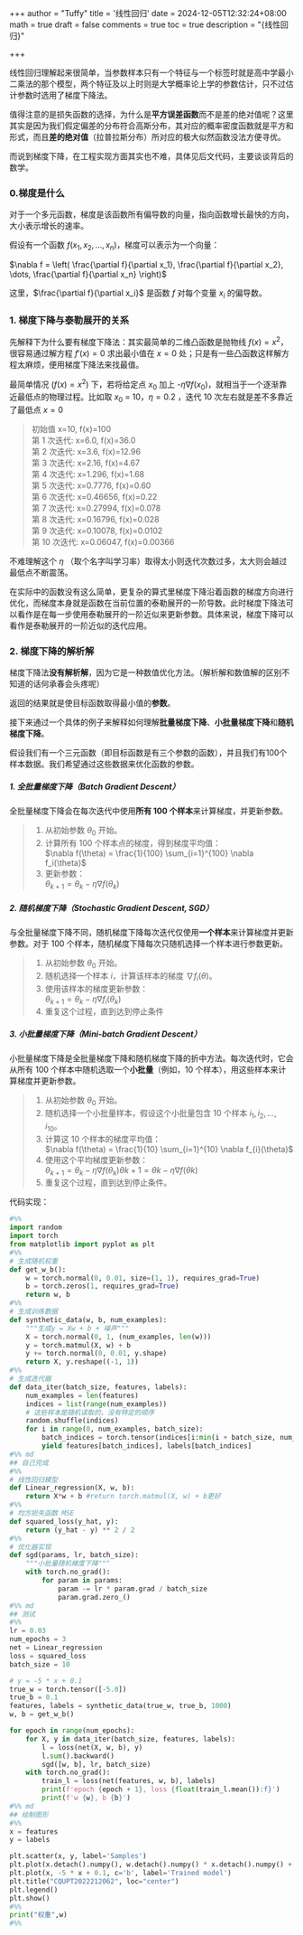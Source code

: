 +++
author = "Tuffy"
title = '线性回归'
date = 2024-12-05T12:32:24+08:00
math = true 
draft = false
comments = true
toc = true
description = "{线性回归}"

+++

线性回归理解起来很简单，当参数样本只有一个特征与一个标签时就是高中学最小二乘法的那个模型，两个特征及以上时则是大学概率论上学的参数估计，只不过估计参数时选用了梯度下降法。

值得注意的是损失函数的选择，为什么是**平方误差函数**而不是差的绝对值呢？这里其实是因为我们假定偏差的分布符合高斯分布，其对应的概率密度函数就是平方和形式，而且**差的绝对值**（拉普拉斯分布）所对应的极大似然函数没法方便寻优。

而说到梯度下降，在工程实现方面其实也不难，具体见后文代码，主要谈谈背后的数学。

### 0.梯度是什么

对于一个多元函数，梯度是该函数所有偏导数的向量，指向函数增长最快的方向，大小表示增长的速率。

假设有一个函数 $f(x_1,x_2,…,x_n)$，梯度可以表示为一个向量：

$\nabla f = \left( \frac{\partial f}{\partial x_1}, \frac{\partial f}{\partial x_2}, \dots, \frac{\partial f}{\partial x_n} \right)$

这里，$\frac{\partial f}{\partial x_i}$ 是函数 $f$ 对每个变量 $x_i$ 的偏导数。

### 1. **梯度下降与泰勒展开的关系**

先解释下为什么要有梯度下降法：其实最简单的二维凸函数是抛物线 $f(x)=x^2$，很容易通过解方程 $f'(x)=0$ 求出最小值在 $x=0$ 处；只是有一些凸函数这样解方程太麻烦，便用梯度下降法来找最值。

最简单情况 ($f(x)=x^2$) 下，若将给定点 $x_0$ 加上 -$\eta\nabla f(x_0)$，就相当于一个逐渐靠近最低点的物理过程。比如取 $x_0$ = 10，$\eta = 0.2$ ，迭代 10 次左右就是差不多靠近了最低点 $x=0$

>初始值 x=10, f(x)=100<br>
>第 1 次迭代: x=6.0, f(x)=36.0<br>
>第 2 次迭代: x=3.6, f(x)=12.96<br>
>第 3 次迭代: x=2.16, f(x)=4.67<br>
>第 4 次迭代: x=1.296, f(x)=1.68<br>
>第 5 次迭代: x=0.7776, f(x)=0.60<br>
>第 6 次迭代: x=0.46656, f(x)=0.22<br>
>第 7 次迭代: x=0.27994, f(x)=0.078<br>
>第 8 次迭代: x=0.16796, f(x)=0.028<br>
>第 9 次迭代: x=0.10078, f(x)=0.0102<br>
>第 10 次迭代: x=0.06047, f(x)=0.00366<br>

不难理解这个 $\eta$ （取个名字叫学习率）取得太小则迭代次数过多，太大则会越过最低点不断震荡。

在实际中的函数没有这么简单，更复杂的算式里梯度下降沿着函数的梯度方向进行优化，而梯度本身就是函数在当前位置的泰勒展开的一阶导数。此时梯度下降法可以看作是在每一步使用泰勒展开的一阶近似来更新参数。具体来说，梯度下降可以看作是泰勒展开的一阶近似的迭代应用。

### 2. **梯度下降的解析解**

梯度下降法**没有解析解**，因为它是一种数值优化方法。（解析解和数值解的区别不知道的话何承春会头疼呢）

返回的结果就是使目标函数取得最小值的**参数**。

接下来通过一个具体的例子来解释如何理解**批量梯度下降**、**小批量梯度下降**和**随机梯度下降**。

假设我们有一个三元函数（即目标函数是有三个参数的函数），并且我们有100个样本数据。我们希望通过这些数据来优化函数的参数。

##### 1. 全批量梯度下降（Batch Gradient Descent）

全批量梯度下降会在每次迭代中使用**所有 100 个样本**来计算梯度，并更新参数。

> 1. 从初始参数 $\theta_0$ 开始。<br>
> 2. 计算所有 100 个样本点的梯度，得到梯度平均值：<br>
$\nabla f(\theta) = \frac{1}{100} \sum_{i=1}^{100} \nabla f_i(\theta)$<br>
> 3. 更新参数：<br>
> $\theta_{k+1} = \theta_k - \eta \nabla f(\theta_k)$

##### 2. 随机梯度下降（Stochastic Gradient Descent, SGD）

与全批量梯度下降不同，随机梯度下降每次迭代仅使用**一个样本**来计算梯度并更新参数。对于 100 个样本，随机梯度下降每次只随机选择一个样本进行参数更新。

> 1. 从初始参数 $\theta_0$  开始。<br>
> 2. 随机选择一个样本 $i$，计算该样本的梯度 $\nabla f_i(\theta)$。<br>
> 3. 使用该样本的梯度更新参数：<br>
>$\theta_{k+1} = \theta_k - \eta \nabla f_i(\theta_k)$
> 4. 重复这个过程，直到达到停止条件

##### 3. 小批量梯度下降（Mini-batch Gradient Descent）

小批量梯度下降是全批量梯度下降和随机梯度下降的折中方法。每次迭代时，它会从所有 100 个样本中随机选取一个**小批量**（例如，10 个样本），用这些样本来计算梯度并更新参数。

> 1. 从初始参数 $\theta_0$ 开始。<br>
> 2. 随机选择一个小批量样本，假设这个小批量包含 10 个样本 $i_1, i_2, \dots, i_{10}$。<br>
> 3. 计算这 10 个样本的梯度平均值：<br>
>$\nabla f(\theta) = \frac{1}{10} \sum_{i=1}^{10} \nabla f_{i}(\theta)$
> 4. 使用这个平均梯度更新参数：<br>
>$\theta_{k+1} = \theta_k - \eta \nabla f(\theta_k)θk+1=θk−η∇f(θk)$
> 5. 重复这个过程，直到达到停止条件。



代码实现：

```python
#%%
import random
import torch
from matplotlib import pyplot as plt
#%%
# 生成随机权重
def get_w_b():
    w = torch.normal(0, 0.01, size=(1, 1), requires_grad=True)
    b = torch.zeros(1, requires_grad=True)
    return w, b
#%%
# 生成训练数据
def synthetic_data(w, b, num_examples):
    """生成y = Xw + b + 噪声"""
    X = torch.normal(0, 1, (num_examples, len(w)))
    y = torch.matmul(X, w) + b
    y += torch.normal(0, 0.01, y.shape)
    return X, y.reshape((-1, 1))
#%%
# 生成迭代器
def data_iter(batch_size, features, labels):
    num_examples = len(features)
    indices = list(range(num_examples))
    # 这些样本是随机读取的，没有特定的顺序 
    random.shuffle(indices)
    for i in range(0, num_examples, batch_size):
        batch_indices = torch.tensor(indices[i:min(i + batch_size, num_examples)])
        yield features[batch_indices], labels[batch_indices]
#%% md
## 自己完成
#%%
# 线性回归模型
def Linear_regression(X, w, b):
    return X*w + b #return torch.matmul(X, w) + b更好
#%%
# 均方损失函数 MSE
def squared_loss(y_hat, y):
    return (y_hat - y) ** 2 / 2
#%%
# 优化器实现
def sgd(params, lr, batch_size):
    """小批量随机梯度下降"""
    with torch.no_grad():
        for param in params:
            param -= lr * param.grad / batch_size
            param.grad.zero_()
#%% md
## 测试
#%%
lr = 0.03
num_epochs = 3
net = Linear_regression
loss = squared_loss
batch_size = 10

# y = -5 * x + 0.1 
true_w = torch.tensor([-5.0])
true_b = 0.1
features, labels = synthetic_data(true_w, true_b, 1000)
w, b = get_w_b()

for epoch in range(num_epochs):
    for X, y in data_iter(batch_size, features, labels):
        l = loss(net(X, w, b), y)
        l.sum().backward()
        sgd([w, b], lr, batch_size)
    with torch.no_grad():
        train_l = loss(net(features, w, b), labels)
        print(f'epoch {epoch + 1}, loss {float(train_l.mean()):f}')
        print(f'w {w}, b {b}')
#%% md
## 绘制图形
#%%
x = features
y = labels

plt.scatter(x, y, label='Samples')
plt.plot(x.detach().numpy(), w.detach().numpy() * x.detach().numpy() + b.detach().numpy(), c='r', label='True function')
plt.plot(x, -5 * x + 0.1, c='b', label='Trained model')
plt.title("CQUPT2022212062", loc="center")
plt.legend()
plt.show()
#%%
print("权重",w)
#%%

```

